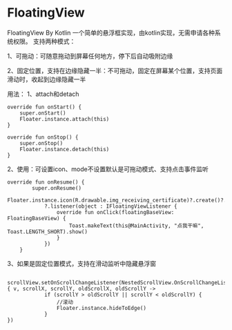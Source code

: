 # FloatingView
FloatingView By Kotlin
一个简单的悬浮框实现，由kotlin实现，无需申请各种系统权限。
支持两种模式：

1、可拖动：可随意拖动到屏幕任何地方，停下后自动吸附边缘

2、固定位置，支持在边缘隐藏一半：不可拖动，固定在屏幕某个位置，支持页面滑动时，收起到边缘隐藏一半

用法：
1、attach和detach

    override fun onStart() {
        super.onStart()
        Floater.instance.attach(this)
    }

    override fun onStop() {
        super.onStop()
        Floater.instance.detach(this)
    }
    
2、使用：可设置icon、mode不设置默认是可拖动模式、支持点击事件监听

    override fun onResume() {
            super.onResume()
            Floater.instance.icon(R.drawable.img_receiving_certificate)?.create()?.mode(ModeConstant.MODE_STALL)
                ?.listener(object : IFloatingViewListener {
                    override fun onClick(floatingBaseView: FloatingBaseView) {
                        Toast.makeText(this@MainActivity, "点我干嘛", Toast.LENGTH_SHORT).show()
                    }
                })
        }
    
3、如果是固定位置模式，支持在滑动监听中隐藏悬浮窗

     scrollView.setOnScrollChangeListener(NestedScrollView.OnScrollChangeListener { v, scrollX, scrollY, oldScrollX, oldScrollY ->
                if (scrollY > oldScrollY || scrollY < oldScrollY) {
                    //滚动
                    Floater.instance.hideToEdge()
                }
    })
